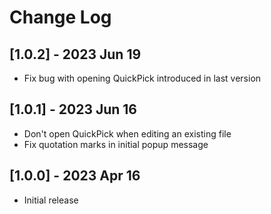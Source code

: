 # Change Log

## [1.0.2] - 2023 Jun 19
- Fix bug with opening QuickPick introduced in last version

## [1.0.1] - 2023 Jun 16
- Don't open QuickPick when editing an existing file
- Fix quotation marks in initial popup message

## [1.0.0] - 2023 Apr 16
- Initial release
